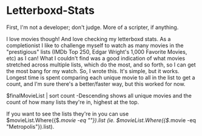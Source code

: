 # Letterboxd-Stats

First, I'm not a developer; don't judge. More of a scripter, if anything.

I love movies though! And love checking my letterboxd stats. As a completionist I like to challenge myself to watch as many movies in the "prestigious" lists (IMDb Top 250, Edgar Wright's 1,000 Favorite Movies, etc) as I can! What I couldn't find was a good indication of what movies stretched across multiple lists, which do the most, and so forth, so I can get the most bang for my watch. So, I wrote this. It's simple, but it works. Longest time is spent comparing each unique movie to all in the list to get a count, and I'm sure there's a better/faster way, but this worked for now.

$finalMovieList | sort count -Descending shows all unique movies and the count of how many lists they're in, highest at the top.

If you want to see the lists they're in you can use $movieList.Where({$_.movie -eq "<movie to see>"}).list (ie. $movieList.Where({$_.movie -eq "Metropolis"}).list).

